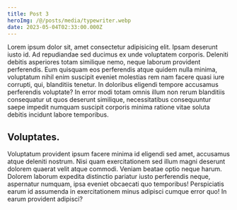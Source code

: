 ```yaml
---
title: Post 3
heroImg: /@/posts/media/typewriter.webp
date: 2023-05-04T02:33:00.000Z
---
```


 Lorem ipsum dolor sit, amet consectetur adipisicing elit. Ipsam deserunt iusto id. Ad repudiandae sed ducimus ex unde voluptatem corporis. Deleniti debitis asperiores totam similique nemo, neque laborum provident perferendis. Eum quisquam eos perferendis atque quidem nulla minima, voluptatum nihil enim suscipit eveniet molestias rem nam facere quasi iure corrupti, qui, blanditiis tenetur. In doloribus eligendi tempore accusamus perferendis voluptate? In error modi totam omnis illum non rerum blanditiis consequatur ut quos deserunt similique, necessitatibus consequuntur saepe impedit numquam suscipit corporis minima ratione vitae soluta debitis incidunt labore temporibus.

## Voluptates.

Voluptatum provident ipsum facere minima id eligendi sed amet, accusamus atque deleniti nostrum. Nisi quam exercitationem sed illum magni deserunt dolorem quaerat velit atque commodi. Veniam beatae optio neque harum. Dolorem laborum expedita distinctio pariatur iusto perferendis neque, aspernatur numquam, ipsa eveniet obcaecati quo temporibus! Perspiciatis earum id assumenda in exercitationem minus adipisci cumque error quo! In earum provident adipisci?
